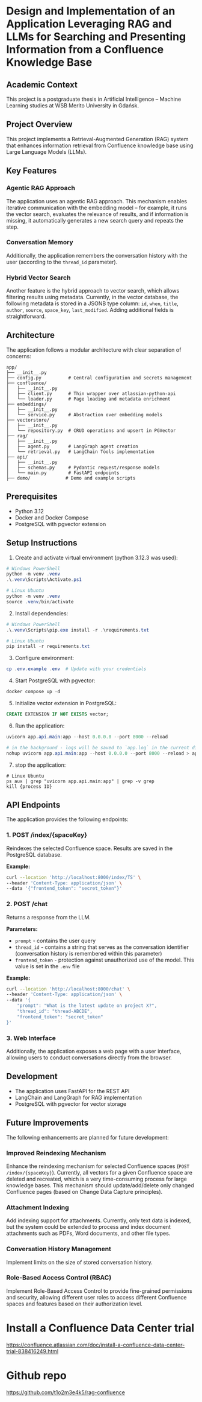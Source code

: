 # Design and Implementation of an Application Leveraging RAG and LLMs for Searching and Presenting Information from a Confluence Knowledge Base

## Academic Context
This project is a postgraduate thesis in Artificial Intelligence – Machine Learning studies at WSB Merito University in Gdańsk.


## Project Overview
This project implements a Retrieval-Augmented Generation (RAG) system that enhances information retrieval from Confluence knowledge base using Large Language Models (LLMs).

## Key Features

### Agentic RAG Approach
The application uses an agentic RAG approach. This mechanism enables iterative communication with the embedding model – for example, it runs the vector search, evaluates the relevance of results, and if information is missing, it automatically generates a new search query and repeats the step.

### Conversation Memory
Additionally, the application remembers the conversation history with the user (according to the `thread_id` parameter).

### Hybrid Vector Search
Another feature is the hybrid approach to vector search, which allows filtering results using metadata. Currently, in the vector database, the following metadata is stored in a JSONB type column: `id`, `when`, `title`, `author`, `source`, `space_key`, `last_modified`. Adding additional fields is straightforward.

## Architecture

The application follows a modular architecture with clear separation of concerns:

```
app/
├── __init__.py
├── config.py          # Central configuration and secrets management
├── confluence/
│   ├── __init__.py
│   ├── client.py      # Thin wrapper over atlassian-python-api
│   └── loader.py      # Page loading and metadata enrichment
├── embeddings/
│   ├── __init__.py
│   └── service.py     # Abstraction over embedding models
├── vectorstore/
│   ├── __init__.py
│   └── repository.py  # CRUD operations and upsert in PGVector
├── rag/
│   ├── __init__.py
│   ├── agent.py       # LangGraph agent creation
│   └── retrieval.py   # LangChain Tools implementation
├── api/
│   ├── __init__.py
│   ├── schemas.py     # Pydantic request/response models
│   └── main.py        # FastAPI endpoints
├── demo/             # Demo and example scripts
```


## Prerequisites

- Python 3.12
- Docker and Docker Compose
- PostgreSQL with pgvector extension

## Setup Instructions

1. Create and activate virtual environment (python 3.12.3 was used):
```powershell
# Windows PowerShell
python -m venv .venv
.\.venv\Scripts\Activate.ps1

# Linux Ubuntu
python -m venv .venv
source .venv/bin/activate
```

2. Install dependencies:
```powershell
# Windows PowerShell
.\.venv\Scripts\pip.exe install -r .\requirements.txt

# Linux Ubuntu
pip install -r requirements.txt
```

3. Configure environment:
```powershell
cp .env.example .env  # Update with your credentials

```

4. Start PostgreSQL with pgvector:
```powershell
docker compose up -d
```

5. Initialize vector extension in PostgreSQL:
```sql
CREATE EXTENSION IF NOT EXISTS vector;
```

6. Run the application:
```powershell
uvicorn app.api.main:app --host 0.0.0.0 --port 8000 --reload

# in the background - logs will be saved to `app.log` in the current directory.
nohup uvicorn app.api.main:app --host 0.0.0.0 --port 8000 --reload > app.log 2>&1 &
```




7. stop the application:
```
# Linux Ubuntu
ps aux | grep "uvicorn app.api.main:app" | grep -v grep
kill {process ID}
```


## API Endpoints

The application provides the following endpoints:

### 1. POST /index/{spaceKey}
Reindexes the selected Confluence space. Results are saved in the PostgreSQL database.

**Example:**
```bash
curl --location 'http://localhost:8000/index/TS' \
--header 'Content-Type: application/json' \
--data '{"frontend_token": "secret_token"}'
```

### 2. POST /chat
Returns a response from the LLM. 

**Parameters:**
- `prompt` - contains the user query
- `thread_id` - contains a string that serves as the conversation identifier (conversation history is remembered within this parameter)
- `frontend_token` - protection against unauthorized use of the model. This value is set in the `.env` file

**Example:**
```bash
curl --location 'http://localhost:8000/chat' \
--header 'Content-Type: application/json' \
--data '{
    "prompt": "What is the latest update on project X?",
    "thread_id": "thread-ABCDE",
    "frontend_token": "secret_token"
}'
```

### 3. Web Interface
Additionally, the application exposes a web page with a user interface, allowing users to conduct conversations directly from the browser.

## Development

- The application uses FastAPI for the REST API
- LangChain and LangGraph for RAG implementation
- PostgreSQL with pgvector for vector storage

## Future Improvements

The following enhancements are planned for future development:

### Improved Reindexing Mechanism
Enhance the reindexing mechanism for selected Confluence spaces (`POST /index/{spaceKey}`). Currently, all vectors for a given Confluence space are deleted and recreated, which is a very time-consuming process for large knowledge bases. This mechanism should update/add/delete only changed Confluence pages (based on Change Data Capture principles).

### Attachment Indexing
Add indexing support for attachments. Currently, only text data is indexed, but the system could be extended to process and index document attachments such as PDFs, Word documents, and other file types.

### Conversation History Management
Implement limits on the size of stored conversation history.

### Role-Based Access Control (RBAC)
Implement Role-Based Access Control to provide fine-grained permissions and security, allowing different user roles to access different Confluence spaces and features based on their authorization level.

# Install a Confluence Data Center trial
https://confluence.atlassian.com/doc/install-a-confluence-data-center-trial-838416249.html

# Github repo 
https://github.com/t1o2m3e4k5/rag-confluence


